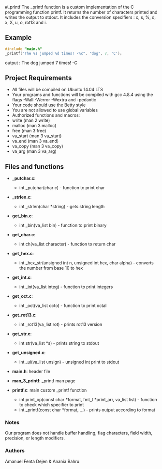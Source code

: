 #_printf
The _printf function is a custom implementation of the C programming function printf. It returns the number of characters printed and writes the output to stdout. It includes the conversion specifiers :  c, s, %, d, x, X, u, o, rot13 and i.

## Example
```c
#include "main.h"
_printf("The %s jumped %d times! -%c", "dog", 7, 'C');
```
output : The dog jumped 7 times! -C

## Project Requirements
- All files will be compiled on Ubuntu 14.04 LTS
- Your programs and functions will be compiled with gcc 4.8.4 using the flags -Wall -Werror -Wextra and -pedantic
- Your code should use the Betty style
- You are not allowed to use global variables
- Authorized functions and macros:
- write (man 2 write)
- malloc (man 3 malloc)
- free (man 3 free)
- va_start (man 3 va_start)
- va_end (man 3 va_end)
- va_copy (man 3 va_copy)
- va_arg (man 3 va_arg)

## Files and functions
* **_putchar.c**:
  * int _putchar(char c) - function to print char

* **_strlen.c**:
  * int _strlen(char *string) - gets string length

* **get_bin.c**:
  * int _bin(va_list bin) - function to print binary

* **get_char.c**:
  * int ch(va_list character) - function to return char

* **get_hex.c**:
  * int _hex_str(unsigned int n, unsigned int hex, char alpha) - converts the number from base 10 to hex

* **get_int.c**:
  * int _int(va_list integ) - function to print integers

* **get_oct.c**:
  * int _oct(va_list octo) - function to print octal

* **get_rot13.c**:
  * int _rot13(va_list rot) - prints rot13 version

* **get_str.c**:
  * int str(va_list *s) - prints string to stdout

* **get_unsigned.c**:
  * int _ui(va_list unsign) - unsigned int print to stdout

* **main.h**: header file

* **man_3_printf**: _printf man page

* **printf.c**: main custom _printf function
  * int print_op(const char *format, fmt_t *print_arr, va_list list) - function to check which specifier to print
  * int _printf(const char *format, ...) - prints output according to format

### Notes
Our program does not handle buffer handling, flag characters, field width, precision, or length modifiers.

### Authors
Amanuel Fenta Dejen & Anania Bahru
